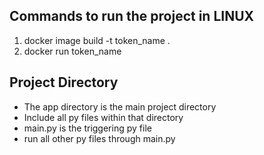 ## Commands to run the project in LINUX

1. docker image build -t token_name .
2. docker run token_name


## Project Directory

- The app directory is the main project directory
- Include all py files within that directory
- main.py is the triggering py file
- run all other py files through main.py
